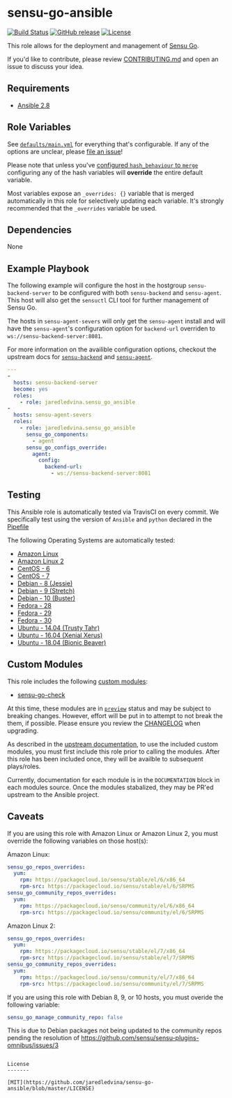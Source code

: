 sensu-go-ansible
================

[![Build Status](https://img.shields.io/travis/com/jaredledvina/sensu-go-ansible/master.svg)](https://travis-ci.com/jaredledvina/sensu-go-ansible)
[![GitHub release](https://img.shields.io/github/release/jaredledvina/sensu-go-ansible.svg)](https://github.com/jaredledvina/sensu-go-ansible/releases/latest)
[![License](https://img.shields.io/github/license/jaredledvina/sensu-go-ansible.svg)](https://github.com/jaredledvina/sensu-go-ansible)

This role allows for the deployment and management of
[Sensu Go](https://github.com/sensu/sensu-go).

If you'd like to contribute, please review [CONTRIBUTING.md](https://github.com/jaredledvina/sensu-go-ansible/blob/master/CONTRIBUTING.md) and open an issue to discuss your
idea.

Requirements
------------

* [Ansible 2.8](https://docs.ansible.com/ansible/2.8/installation_guide/intro_installation.html)

Role Variables
--------------

See [`defaults/main.yml`](https://github.com/jaredledvina/sensu-go-ansible/blob/master/defaults/main.yml)
for everything that's configurable. If any of the options are unclear, please 
[file an issue](https://github.com/jaredledvina/sensu-go-ansible/issues/new)!

Please note that unless you've [configured `hash_behaviour` to `merge`](https://docs.ansible.com/ansible/latest/reference_appendices/config.html#default-hash-behaviour)
configuring any of the hash variables will **override** the entire default variable.

Most variables expose an `_overrides: {}` variable that is merged automatically
in this role for selectively updating each variable. It's strongly recommended
that the `_overrides` variable be used.

Dependencies
------------

None

Example Playbook
----------------

The following example will configure the host in the hostgroup 
`sensu-backend-server` to be configured with both `sensu-backend` and 
`sensu-agent`. This host will also get the `sensuctl` CLI tool for further 
management of Sensu Go. 

The hosts in `sensu-agent-severs` will only get the `sensu-agent` install and
will have the `sensu-agent`'s configuration option for `backend-url` 
overriden to `ws://sensu-backend-server:8081`. 

For more information on the availible configuration options, checkout the upstream docs for 
[`sensu-backend`](https://docs.sensu.io/sensu-go/latest/reference/backend/#general-configuration-flags) and 
[`sensu-agent`](https://docs.sensu.io/sensu-go/latest/reference/agent/#general-configuration-flags).

```yaml
---
-
  hosts: sensu-backend-server
  become: yes
  roles:
    - role: jaredledvina.sensu_go_ansible
-
  hosts: sensu-agent-severs
  roles:
    - role: jaredledvina.sensu_go_ansible
      sensu_go_components:
        - agent
      sensu_go_configs_override:
        agent:
          config:
            backend-url:
              - ws://sensu-backend-server:8081
```

Testing
-------

This Ansible role is automatically tested via TravisCI on every commit. We
specifically test using the version of `Ansible` and `python` declared in the
[Pipefile](https://github.com/jaredledvina/sensu-go-ansible/blob/master/Pipfile)

The following Operating Systems are automatically tested:
- [Amazon Linux](https://aws.amazon.com/amazon-linux-ami/)
- [Amazon Linux 2](https://aws.amazon.com/amazon-linux-2/)
- [CentOS - 6](https://wiki.centos.org/Manuals/ReleaseNotes/CentOS6.10)
- [CentOS - 7](https://wiki.centos.org/Manuals/ReleaseNotes/CentOS7)
- [Debian - 8 (Jessie)](https://wiki.debian.org/DebianJessie)
- [Debian - 9 (Stretch)](https://wiki.debian.org/DebianStretch)
- [Debian - 10 (Buster)](https://wiki.debian.org/DebianBuster)
- [Fedora - 28](https://docs.fedoraproject.org/en-US/fedora/f28/release-notes/)
- [Fedora - 29](https://docs.fedoraproject.org/en-US/fedora/f29/release-notes/)
- [Fedora - 30](https://docs.fedoraproject.org/en-US/fedora/f30/release-notes/)
- [Ubuntu - 14.04 (Trusty Tahr)](http://releases.ubuntu.com/14.04/)
- [Ubuntu - 16.04 (Xenial Xerus)](http://releases.ubuntu.com/16.04/)
- [Ubuntu - 18.04 (Bionic Beaver)](http://releases.ubuntu.com/18.04/)


Custom Modules
--------------

This role includes the following [custom modules](https://docs.ansible.com/ansible/latest/user_guide/playbooks_reuse_roles.html#embedding-modules-and-plugins-in-roles):
- [sensu-go-check](https://github.com/jaredledvina/sensu-go-ansible/blob/master/library/sensu_go_check.py)

At this time, these modules are in [`preview`](https://docs.ansible.com/ansible/2.5/dev_guide/developing_modules_documenting.html#ansible-metadata-block)
status and may be subject to breaking changes. However, effort will be 
put in to attempt to not break the them, if possible. Please ensure you 
review the [CHANGELOG](https://github.com/jaredledvina/sensu-go-ansible/blob/master/CHANGELOG.md) when upgrading.

As described in the [upstream documentation](https://docs.ansible.com/ansible/latest/user_guide/playbooks_reuse_roles.html#embedding-modules-and-plugins-in-roles),
to use the included custom modules, you must first include this role prior to 
calling the modules. After this role has been included once, they will be 
availble to subsequent plays/roles.

Currently, documentation for each module is in the `DOCUMENTATION` block in 
each modules source. Once the modules stabalized, they may be PR'ed upstream
to the Ansible project.

Caveats
-------

If you are using this role with Amazon Linux or Amazon Linux 2, you must
override the following variables on those host(s):

Amazon Linux:
```yaml
sensu_go_repos_overrides:
  yum:
    rpm: https://packagecloud.io/sensu/stable/el/6/x86_64
    rpm-src: https://packagecloud.io/sensu/stable/el/6/SRPMS
sensu_go_community_repos_overrides:
  yum:
    rpm: https://packagecloud.io/sensu/community/el/6/x86_64
    rpm-src: https://packagecloud.io/sensu/community/el/6/SRPMS
```

Amazon Linux 2:
```yaml
sensu_go_repos_overrides:
  yum:
    rpm: https://packagecloud.io/sensu/stable/el/7/x86_64
    rpm-src: https://packagecloud.io/sensu/stable/el/7/SRPMS
sensu_go_community_repos_overrides:
  yum:
    rpm: https://packagecloud.io/sensu/community/el/7/x86_64
    rpm-src: https://packagecloud.io/sensu/community/el/7/SRPMS
```

If you are using this role with Debian 8, 9, or 10 hosts, you must overide the 
following variable:

```yaml
sensu_go_manage_community_repo: false
```

This is due to Debian packages not being updated to the community repos 
pending the resolution of https://github.com/sensu/sensu-plugins-omnibus/issues/3
```

License
-------

[MIT](https://github.com/jaredledvina/sensu-go-ansible/blob/master/LICENSE)
